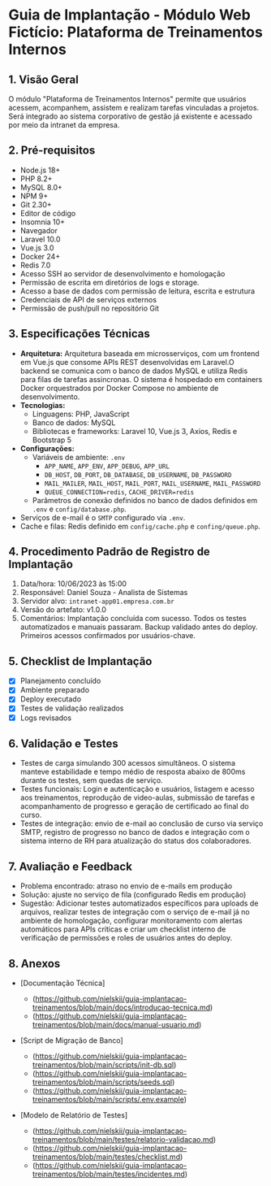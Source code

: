 # Guia de Implantação - Módulo Web Fictício: Plataforma de Treinamentos Internos

## 1. Visão Geral
O módulo "Plataforma de Treinamentos Internos" permite que usuários acessem, acompanhem, assistem e realizam tarefas vinculadas a projetos. Será integrado ao sistema corporativo de gestão já existente e acessado por meio da intranet da empresa.

## 2. Pré-requisitos
- Node.js 18+
- PHP 8.2+
- MySQL 8.0+
- NPM 9+
- Git 2.30+
- Editor de código
- Insomnia 10+
- Navegador
- Laravel 10.0
- Vue.js 3.0
- Docker 24+
- Redis 7.0
- Acesso SSH ao servidor de desenvolvimento e homologação
- Permissão de escrita em diretórios de logs e storage.
- Acesso a base de dados com permissão de leitura, escrita e estrutura
- Credenciais de API de serviços externos
- Permissão de push/pull no repositório Git

## 3. Especificações Técnicas
- **Arquitetura:** Arquitetura baseada em microsserviços, com um frontend em Vue.js que consome APIs REST desenvolvidas em Laravel.O backend se comunica com o banco de dados MySQL e utiliza Redis para filas de tarefas assincronas. O sistema é hospedado em containers Docker orquestrados por Docker Compose no ambiente de desenvolvimento.
- **Tecnologias:**
  - Linguagens: PHP, JavaScript
  - Banco de dados: MySQL
  - Bibliotecas e frameworks: Laravel 10, Vue.js 3, Axios, Redis e Bootstrap 5
- **Configurações:**
  - Variáveis de ambiente: `.env`
    - `APP_NAME`, `APP_ENV`, `APP_DEBUG`, `APP_URL`
    - `DB_HOST`, `DB_PORT`, `DB_DATABASE`, `DB_USERNAME`, `DB_PASSWORD`
    - `MAIL_MAILER`, `MAIL_HOST`, `MAIL_PORT`, `MAIL_USERNAME`, `MAIL_PASSWORD`
    - `QUEUE_CONNECTION=redis`, `CACHE_DRIVER=redis`
  - Parâmetros de conexão definidos no banco de dados definidos em `.env` e `config/database.php`. 
 - Serviços de e-mail é o `SMTP` configurado via `.env`.   
 - Cache e filas: Redis definido em `config/cache.php` e `confing/queue.php`.

## 4. Procedimento Padrão de Registro de Implantação
1. Data/hora: 10/06/2023 às 15:00
2. Responsável: Daniel Souza - Analista de Sistemas
3. Servidor alvo: `intranet-app01.empresa.com.br`
4. Versão do artefato: v1.0.0
5. Comentários: Implantação concluída com sucesso. Todos os testes automatizados e manuais passaram. Backup validado antes do deploy. Primeiros acessos confirmados por usuários-chave.

## 5. Checklist de Implantação
- [x] Planejamento concluído
- [x] Ambiente preparado
- [x] Deploy executado
- [x] Testes de validação realizados
- [x] Logs revisados

## 6. Validação e Testes
- Testes de carga simulando 300 acessos simultâneos. O sistema manteve estabilidade e tempo médio de resposta abaixo de 800ms durante os testes, sem quedas de serviço.
- Testes funcionais: Login e autenticação e usuários, listagem e acesso aos treinamentos, reprodução de video-aulas, submissão de tarefas e acompanhamento de progresso e geração de certificado ao final do curso.
- Testes de integração: envio de e-mail ao conclusão de curso via serviço SMTP, registro de progresso no banco de dados e integração com o sistema interno de RH para atualização do status dos colaboradores.
## 7. Avaliação e Feedback
- Problema encontrado: atraso no envio de e-mails em produção
- Solução: ajuste no serviço de fila (configurado Redis em produção)
- Sugestão: Adicionar testes automatizados específicos para uploads de arquivos, realizar testes de integração com o serviço de e-mail já no ambiente de homologação, configurar monitoramento com alertas automáticos para APIs críticas e criar um checklist interno de verificação de permissões e roles de usuários antes do deploy.

## 8. Anexos
- [Documentação Técnica]
  - (https://github.com/nielskii/guia-implantacao-treinamentos/blob/main/docs/introducao-tecnica.md)
  - (https://github.com/nielskii/guia-implantacao-treinamentos/blob/main/docs/manual-usuario.md)

- [Script de Migração de Banco]
  - (https://github.com/nielskii/guia-implantacao-treinamentos/blob/main/scripts/init-db.sql)
  - (https://github.com/nielskii/guia-implantacao-treinamentos/blob/main/scripts/seeds.sql)
  - (https://github.com/nielskii/guia-implantacao-treinamentos/blob/main/scripts/.env.example)

- [Modelo de Relatório de Testes]
  - (https://github.com/nielskii/guia-implantacao-treinamentos/blob/main/testes/relatorio-validacao.md)
  - (https://github.com/nielskii/guia-implantacao-treinamentos/blob/main/testes/checklist.md)
  - (https://github.com/nielskii/guia-implantacao-treinamentos/blob/main/testes/incidentes.md)
